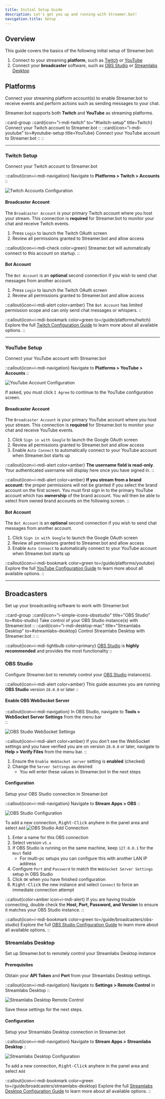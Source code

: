 ```yaml
---
title: Initial Setup Guide
description: Let's get you up and running with Streamer.bot!
navigation.title: Setup
---
```


## Overview

This guide covers the basics of the following initial setup of Streamer.bot:

1. Connect to your streaming **platform**, such as [Twitch](https://twitch.tv) or [YouTube](https://youtube.com)
2. Connect your **broadcaster** software, such as [OBS Studio](https://obsproject.com) or [Streamlabs Desktop](https://streamlabs.com)


## Platforms
Connect your streaming platform account(s) to enable Streamer.bot to receive events and perform actions such as sending messages to your chat.

Streamer.bot supports both **Twitch** and **YouTube** as streaming platforms.

::card-group
  ::card{icon="i-mdi-twitch" to="#twitch-setup" title=Twitch}
  Connect your Twitch account to Streamer.bot
  ::
  ::card{icon="i-mdi-youtube" to=#youtube-setup title=YouTube}
  Connect your YouTube account to Streamer.bot
  ::
::

---

### Twitch Setup
Connect your Twitch account to Streamer.bot

::callout{icon=i-mdi-navigation}
Navigate to **Platforms > Twitch > Accounts**
::

![Twitch Accounts Configuration](assets/twitch-accounts.png)

#### Broadcaster Account
The `Broadcaster Account` is your primary Twitch account where you host your stream. This connection is **required** for Streamer.bot to monitor your chat and receive Twitch events.

1. Press `Login` to launch the Twitch OAuth screen
2. Review all permissions granted to Streamer.bot and allow access

::callout{icon=i-mdi-check color=green}
Streamer.bot will automatically connect to this account on startup.
::

#### Bot Account
The `Bot Account` is an **optional** second connection if you wish to send chat messages from another account.

1. Press `Login` to launch the Twitch OAuth screen
2. Review all permissions granted to Streamer.bot and allow access

::callout{icon=i-mdi-alert color=amber}
The `Bot Account` has limited permission scope and can only send chat messages or whispers.
::

::callout{icon=i-mdi-bookmark color=green to=/guide/platforms/twitch}
Explore the full [Twitch Configuration Guide](/guide/platforms/twitch) to learn more about all available options.
::

---

### YouTube Setup
Connect your YouTube account with Streamer.bot

::callout{icon=i-mdi-navigation}
Navigate to **Platforms > YouTube > Accounts**
::

![YouTube Account Configuration](assets/youtube-accounts.png)


If asked, you must click `I Agree` to continue to the YouTube configuration screen.

#### Broadcaster Account
The `Broadcaster Account` is your primary YouTube account where you host your stream. This connection is **required** for Streamer.bot to monitor your chat and receive YouTube events.

1. Click `Sign in with Google` to launch the Google OAuth screen
2. Review all permissions granted to Streamer.bot and allow access
3. Enable `Auto Connect` to automatically connect to your YouTube account when Streamer.bot starts up

::callout{icon=i-mdi-alert color=amber}
**The username field is read-only**. Your authenticated username will display here once you have signed in.
::

::callout{icon=i-mdi-alert color=amber}
**If you stream from a brand account:** the proper permissions will not be granted if you select the brand account on the first screen.
You must first sign in to the primary YouTube account which has **ownership** of the brand account.
You will then be able to select from owned brand accounts on the following screen.
::

#### Bot Account
The `Bot Account` is an **optional** second connection if you wish to send chat messages from another account.

1. Click `Sign in with Google` to launch the Google OAuth screen
2. Review all permissions granted to Streamer.bot and allow access
3. Enable `Auto Connect` to automatically connect to your YouTube account when Streamer.bot starts up

::callout{icon=i-mdi-bookmark color=green to=/guide/platforms/youtube}
Explore the full [YouTube Configuration Guide](/guide/platforms/youtube) to learn more about all available options.
::

---

## Broadcasters
Set up your broadcasting software to work with Streamer.bot

::card-group
  ::card{icon="i-simple-icons-obsstudio" title="OBS Studio" to=#obs-studio}
  Take control of your OBS Studio instance(s) with Streamer.bot
  ::
  ::card{icon="i-mdi-desktop-mac" title="Streamlabs Desktop" to=#streamlabs-desktop}
  Control Streamlabs Desktop with Streamer.bot
  ::
::

::callout{icon=i-mdi-lightbulb color=primary}
[OBS Studio](/get-started/broadcasters/obs-studio) is **highly recommended** and provides the most functionality
::

### OBS Studio
Configure Streamer.bot to remotely control your [OBS Studio](https://obsproject.com) instance(s).

::callout{icon=i-mdi-alert color=amber}
This guide assumes you are running **OBS Studio** version `28.0.0` or later
::

#### Enable OBS WebSocket Server

::callout{icon=i-mdi-navigation}
In OBS Studio, navigate to **Tools > WebSocket Server Settings** from the menu bar<br/>
::

![OBS Studio WebSocket Settings](assets/obs-studio-websocket-settings.png)

::callout{icon=i-mdi-alert color=amber}
If you don't see the WebSocket settings and you have verified you are on version `28.0.0` or later, navigate to **Help > Verify Files** from the menu bar.
::

1. Ensure the `Enable WebSocket server` setting is **enabled** (checked)
2. Change the `Server Settings` as desired
    - You will enter these values in Streamer.bot in the next steps


#### Configuration
Setup your OBS Studio connection in Streamer.bot

::callout{icon=i-mdi-navigation}
Navigate to **Stream Apps > OBS**
::

![OBS Studio Configuration](assets/obs-studio.png)

To add a new connection, <kbd>Right-Click</kbd> anyhere in the panel area and select `Add`
![OBS Studio Add Connection](assets/obs-studio-add-connection.png)

1. Enter a name for this OBS connection
2. Select version `v5.x`
3. If OBS Studio is running on the same machine, keep `127.0.0.1` for the `Host` field
    - For multi-pc setups you can configure this with another LAN IP address
4. Configure `Port` and `Password` to match the `WebSocket Server Settings` setup in OBS Studio
5. Click `OK` when you have finished configuration
5. <kbd>Right-Click</kbd> the new instance and select `Connect` to force an immediate connection attempt

::callout{color=amber icon=i-mdi-alert}
If you are having trouble connecting, double check the **Host, Port, Password, and Version** to ensure it matches your OBS Studio instance.
::

::callout{icon=i-mdi-bookmark color=green to=/guide/broadcasters/obs-studio}
Explore the full [OBS Studio Configuration Guide](/guide/broadcasters/obs-studio) to learn more about all available options.
::

### Streamlabs Desktop
Set up Streamer.bot to remotely control your Streamlabs Desktop instance

#### Prerequisites
Obtain your **API Token** and **Port** from your Streamlabs Desktop settings.

::callout{icon=i-mdi-navigation}
Navigate to **Settings > Remote Control** in Streamlabs Desktop
::

![Streamlabs Desktop Remote Control](https://contenthub-cdn.streamlabs.com/static/imgs/mceclip2-360005539093.png)

Save these settings for the next steps.

#### Configuration
Setup your Streamlabs Desktop connection in Streamer.bot

::callout{icon=i-mdi-navigation}
Navigate to **Stream Apps > Streamlabs Desktop**
::

![Streamlabs Desktop Configuration](assets/streamlabs-desktop.png)

To add a new connection, <kbd>Right-Click</kbd> anyhere in the panel area and select `Add`

::callout{icon=i-mdi-bookmark color=green to=/guide/broadcasters/streamlabs-desktop}
Explore the full [Streamlabs Desktop Configuration Guide](/guide/broadcasters/streamlabs-desktop) to learn more about all available options.
::
